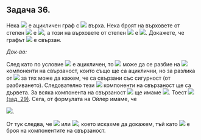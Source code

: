 ## Задача 36.

Нека <img src="https://latex.codecogs.com/svg.latex?\Large&space;G"> e ацикличен граф с <img src="https://latex.codecogs.com/svg.latex?\Large&space;2n+2"> върха. Нека броят на върховете от степен <img src="https://latex.codecogs.com/svg.latex?\Large&space;3"> e <img src="https://latex.codecogs.com/svg.latex?\Large&space;n">, а този на върховете от степен <img src="https://latex.codecogs.com/svg.latex?\Large&space;1"> е <img src="https://latex.codecogs.com/svg.latex?\Large&space;n+2">. Докажете, че графът <img src="https://latex.codecogs.com/svg.latex?\Large&space;G"> е свързан.

*Док-во:*

След като по условие <img src="https://latex.codecogs.com/svg.latex?\Large&space;G"> е ацикличен, то <img src="https://latex.codecogs.com/svg.latex?\Large&space;G"> може да се разбие на <img src="https://latex.codecogs.com/svg.latex?\Large&space;k"> компоненти на свързаност, които също ще са ациклични, но за разлика от <img src="https://latex.codecogs.com/svg.latex?\Large&space;G"> за тях може да кажем, че са свързани със сигурност (от разбиването). Следователно тези <img src="https://latex.codecogs.com/svg.latex?\Large&space;D_k"> компоненти на свързаност ще са дървета. За всяка компонента на свързаност <img src="https://latex.codecogs.com/svg.latex?\Large&space;D_k"> ще имаме <img src="https://latex.codecogs.com/svg.latex?\Large&space;|E_D|=|V_D|-1">. Тоест <img src="https://latex.codecogs.com/svg.latex?\Large&space;|E|=\sum^{k}|E_D|=\sum^{k}(|V_D-1|)=|V|-k=2n+2-k"> [(зад. 29)](https://github.com/andy489/Discrete_Structures/blob/master/DS1%20Graphs/Task%2029.md). Сега, от формулата на Ойлер имаме, че

<img src="https://latex.codecogs.com/svg.latex?\Large&space;2|E|=\sum_{u\in{V}}deg(u)=n.3+(n+2).1=4n+2">.

От тук следва, че <img src="https://latex.codecogs.com/svg.latex?\Large&space;2(2n+2-к)=4n+2"> или <img src="https://latex.codecogs.com/svg.latex?\Large&space;k=1">, което искахме да докажем, тъй като <img src="https://latex.codecogs.com/svg.latex?\Large&space;k"> е броя на компонентите на свързаност.
